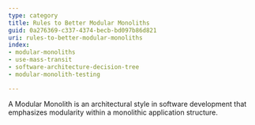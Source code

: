 ```yaml
---
type: category
title: Rules to Better Modular Monoliths
guid: 0a276369-c337-4374-becb-bd097b86d821
uri: rules-to-better-modular-monoliths
index:
- modular-monoliths
- use-mass-transit
- software-architecture-decision-tree
- modular-monolith-testing

---
```


A Modular Monolith is an architectural style in software development that emphasizes modularity within a monolithic application structure.
